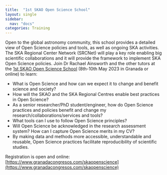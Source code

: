 ```yaml
---
title:  "1st SKAO Open Science School"
layout: single
sidebar:
  nav: "docs"
categories: Training
---
```

Open to the global astronomy community, this school provides a detailed view of Open Science policies and tools, as well as ongoing SKA activities. The SKA Regional Center Network (SRCNet) will play a key role enabling big scientific collaborations and it will provide the framework to implement SKA Open Science policies. 
Join Dr Rachael Ainsworth and the other tutors at the [1st SKAO Open Science School](https://www.granadacongresos.com/skaopenscience) (8th-10th May 2023 in Granada or online) to learn:
- What is Open Science and how can we expect it to change and benefit science and society?
- How will the SKAO and the SKA Regional Centres enable best practices in Open Science?
- As a senior researcher/PhD student/engineer, how do Open Science practices and policies benefit and change my research/collaborations/services and tools?
- What tools can I use to follow Open Science principles?
- Will Open Science be acknowledged in the research assessment system? How can I capture Open Science merits in my CV?
- By making data and methods more accessible, understandable and reusable, Open Science practices facilitate reproducibility of scientific studies. 
 
Registration is open and online: [https://www.granadacongresos.com/skaopenscience](https://www.granadacongresos.com/skaopenscience)
